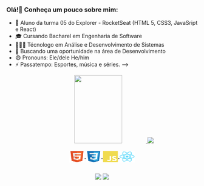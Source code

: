 ### Olá!👋 Conheça um pouco sobre mim:

- 🌱 Aluno da turma 05 do Explorer - RocketSeat (HTML 5, CSS3, JavaSript e React)
- 🎓 Cursando Bacharel em Engenharia de Software
- 👨🏼‍🎓 Técnologo em Análise e Desenvolvimento de Sistemas
- 🤔 Buscando uma oportunidade na área de Desenvolvimento
- 😄 Pronouns: Ele/dele He/him
- ⚡ Passatempo: Esportes, música e séries.
-->

<div align="center">
  <a href="https://github.com/guirodrigues9876">
  <img height="180em" width="50%" src="https://github-readme-stats.vercel.app/api?username=guirodrigues9876&show_icons=true&theme=dracula&include_all_commits=true&count_private=true"/>
  <img height="180em" src="https://github-readme-stats.vercel.app/api/top-langs/?username=guirodrigues9876&layout=compact&langs_count=7&theme=dracula"/>
</div>

<div align="center"><br>
  <img align="center" alt="Gui-HTML" height="30" width="40" src="https://raw.githubusercontent.com/devicons/devicon/master/icons/html5/html5-original.svg">
  <img align="center" alt="Gui-CSS" height="30" width="40" src="https://raw.githubusercontent.com/devicons/devicon/master/icons/css3/css3-original.svg">
  <img align="center" alt="Gui-Js" height="30" width="40" src="https://raw.githubusercontent.com/devicons/devicon/master/icons/javascript/javascript-plain.svg">
  <img align="center" alt="Gui-React" height="30" width="40" src="https://raw.githubusercontent.com/devicons/devicon/master/icons/react/react-original.svg">
  
</div>

##

<div align="center" width= 50%> 
  <a href = "mailto:guilherme121225@gmail.com"><img src="https://img.shields.io/badge/-Gmail-%23333?style=for-the-badge&logo=gmail&logoColor=white" target="_blank"></a>
  <a href="https://www.linkedin.com/in/guilhermesantoss/" target="_blank"><img src="https://img.shields.io/badge/-LinkedIn-%230077B5?style=for-the-badge&logo=linkedin&logoColor=white" target="_blank"></a> 
</div>
